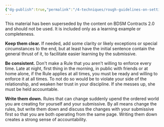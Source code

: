 ```yaml
---
{"dg-publish":true,"permalink":"/4-techniques/rough-guidelines-on-setting-rules/"}
---
```



This material has been superseded by the content on BDSM Contracts 2.0 and should not be used.
It is included only as a learning example or completeness.

**Keep them clear.** If needed, add some clarity or likely exceptions or special circumstances to the end, but at least have the initial sentence contain the general thrust of it, to facilitate easier learning by the submissive.

**Be consistent.** Don't make a Rule that you aren't willing to enforce every time. Late at night, first thing in the morning, in public with friends or at home alone, if the Rule applies at all times, you must be ready and willing to enforce it at all times. To not do so would be to violate your side of the relationship, and weaken her trust in your discipline. If she messes up, she must be held accountable.

**Write them down.** Rules that can change suddenly upend the ordered world you are creating for yourself and your submissive. By all means change the rules, but write them down and discuss the changes with your submissive first so that you are both operating from the same page. Writing them down creates a strong sense of accountability.